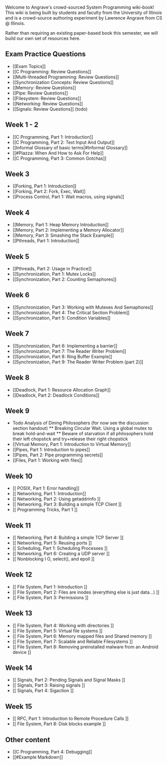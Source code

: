 Welcome to Angrave's crowd-sourced System Programming wiki-book!
This wiki is being built by students and faculty from the University of Illinois and is a crowd-source authoring experiment by Lawrence Angrave from CS @ Illinois.

Rather than requiring an existing paper-based book this semester, we will build our own set of resources here.

## Exam Practice Questions
* [[Exam Topics]]
* [[C Programming: Review Questions]]
* [[Multi-threaded Programming: Review Questions]]
* [[Synchronization Concepts: Review Questions]]
* [[Memory: Review Questions]]
* [[Pipe: Review Questions]]
* [[Filesystem: Review Questions]]
* [[Networking: Review Questions]]
* [[Signals: Review Questions]] (todo)

## Week 1 - 2
* [[C Programming, Part 1: Introduction]]
* [[C Programming, Part 2: Text Input And Output]]
* [[Informal Glossary of basic terms|#Informal Glossary]]
* [[#Piazza: When And How to Ask For Help]]
* [[C Programming, Part 3: Common Gotchas]]

## Week 3
* [[Forking, Part 1: Introduction]]
* [[Forking, Part 2: Fork, Exec, Wait]]
* [[Process Control, Part 1: Wait macros, using signals]]

## Week 4
* [[Memory, Part 1: Heap Memory Introduction]]
* [[Memory, Part 2: Implementing a Memory Allocator]]
* [[Memory, Part 3: Smashing the Stack Example]]
* [[Pthreads, Part 1: Introduction]]

## Week 5
* [[Pthreads, Part 2: Usage in Practice]]
* [[Synchronization, Part 1: Mutex Locks]]
* [[Synchronization, Part 2: Counting Semaphores]]

## Week 6
* [[Synchronization, Part 3: Working with Mutexes And Semaphores]]
* [[Synchronization, Part 4: The Critical Section Problem]]
* [[Synchronization, Part 5: Condition Variables]]

## Week 7
* [[Synchronization, Part 6: Implementing a barrier]]
* [[Synchronization, Part 7: The Reader Writer Problem]]
* [[Synchronization, Part 8: Ring Buffer Example]]
* [[Synchronization, Part 9: The Reader Writer Problem (part 2)]]

## Week 8
* [[Deadlock, Part 1: Resource Allocation Graph]]
* [[Deadlock, Part 2: Deadlock Conditions]]

## Week 9
* Todo Analysis of Dining Philosophers (for now see the discussion section handout)
** Breaking Circular Wait. Using a global mutex to break hold-and-wait
** Beware of starvation if all philosophers hold their left chopstick and try+release their right chopstick
* [[Virtual Memory, Part 1: Introduction to Virtual Memory]]
* [[Pipes, Part 1: Introduction to pipes]]
* [[Pipes, Part 2: Pipe programming secrets]]
* [[Files, Part 1: Working with files]]

## Week 10
* [[ POSIX, Part 1: Error handling]]
* [[ Networking, Part 1: Introduction]]
* [[ Networking, Part 2: Using getaddrinfo ]]
* [[ Networking, Part 3: Building a simple TCP Client ]]
* [[ Programming Tricks, Part 1 ]]

## Week 11
* [[ Networking, Part 4: Building a simple TCP Server ]]
* [[ Networking, Part 5: Reusing ports ]]
* [[ Scheduling, Part 1: Scheduling Processes ]]
* [[ Networking, Part 6: Creating a UDP server ]]
* [[ Nonblocking I O, select(), and epoll ]]

## Week 12
* [[ File System, Part 1: Introduction ]]
* [[ File System, Part 2: Files are inodes (everything else is just data...) ]]
* [[ File System, Part 3: Permissions ]]

## Week 13
* [[ File System, Part 4: Working with directories ]]
* [[ File System, Part 5: Virtual file systems ]]
* [[ File System, Part 6: Memory mapped files and Shared memory ]]
* [[ File System, Part 7: Scalable and Reliable Filesystems ]]
* [[ File System, Part 8: Removing preinstalled malware from an Android device ]]

## Week 14
* [[ Signals, Part 2: Pending Signals and Signal Masks ]]
* [[ Signals, Part 3: Raising signals ]]
* [[ Signals, Part 4: Sigaction ]]

## Week 15
* [[ RPC, Part 1: Introduction to Remote Procedure Calls ]]
* [[ File System, Part 8: Disk blocks example ]]


## Other content

* [[C Programming, Part 4: Debugging]]
* [[#Example Markdown]]


